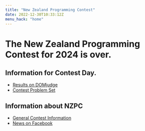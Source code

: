 ```yaml
---
title: "New Zealand Programming Contest"
date: 2022-12-30T10:33:12Z
menu_hack: "home"
---
```

# The New Zealand Programming Contest for 2024 is over.

## Information for Contest Day.
* [Results on DOMjudge](https://domserver.csse.canterbury.ac.nz/public)
* [Contest Problem Set](/ProblemSets/NZPC_2024_Contest.pdf)

## Information about NZPC

* [General Contest Information](/about/)
* [News on Facebook](https://www.facebook.com/groups/625379865871965)